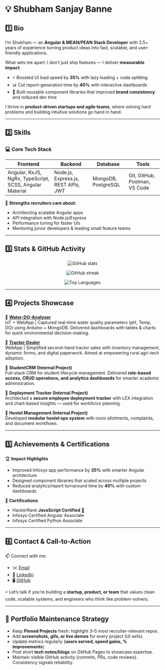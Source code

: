 # 💡 Shubham Sanjay Banne  

## 1️⃣ Bio  
I’m Shubham — an **Angular & MEAN/PEAN Stack Developer** with 3.5+ years of experience turning product ideas into fast, scalable, and user-friendly applications.  

What sets me apart: I don’t just ship features — I deliver **measurable impact**.  
- ⚡ Boosted UI load speed by **35%** with lazy loading + code splitting  
- 📊 Cut report-generation time by **40%** with interactive dashboards  
- 🧩 Built reusable component libraries that improved **brand consistency** and reduced dev time  

I thrive in **product-driven startups and agile teams**, where solving hard problems and building intuitive solutions go hand in hand.  

---

## 2️⃣ Skills  

### 💻 Core Tech Stack  
| Frontend | Backend | Database | Tools |
|----------|----------|----------|-------|
| Angular, RxJS, NgRx, TypeScript, SCSS, Angular Material | Node.js, Express.js, REST APIs, JWT | MongoDB, PostgreSQL | Git, GitHub, Postman, VS Code |

🌟 **Strengths recruiters care about:**  
- Architecting scalable Angular apps  
- API integration with Node.js/Express  
- Performance tuning for faster UIs  
- Mentoring junior developers & leading small feature teams  

---

## 3️⃣ Stats & GitHub Activity  

<p align="center">
  <img src="https://github-readme-stats.vercel.app/api?username=ShubhamBanne19&show_icons=true&theme=tokyonight" alt="GitHub stats" />
</p>

<p align="center">
  <img src="https://github-readme-streak-stats.herokuapp.com/?user=ShubhamBanne19&theme=tokyonight" alt="GitHub streak" />
</p>

<p align="center">
  <img src="https://github-readme-stats.vercel.app/api/top-langs/?username=ShubhamBanne19&layout=compact&theme=tokyonight" alt="Top Languages" />
</p>

---

## 4️⃣ Projects Showcase  

🔹 **[Water-DO-Analyser](https://github.com/ShubhamBanne19/waterParameters)**  
IoT + WebApp | Captured real-time water quality parameters (pH, Temp, DO) using Arduino + MongoDB. Delivered dashboards with tables & charts for quick environmental decision-making.  

🔹 **[Tractor-Dealer](https://github.com/RavirajPawar/tractor-dealer)**  
WebApp | Simplified second-hand tractor sales with inventory management, dynamic forms, and digital paperwork. Aimed at empowering rural agri-tech adoption.  

🔹 **StudentCRM (Internal Project)**  
Full-stack CRM for student lifecycle management. Delivered **role-based access, CRUD operations, and analytics dashboards** for smarter academic administration.  

🔹 **Deployment Tracker (Internal Project)**  
Architected a **secure employee deployment tracker** with LEX integration and chart-based insights — used for workforce planning.  

🔹 **Hostel Management (Internal Project)**  
Developed **modular hostel ops system** with room allotments, complaints, and document workflows.  

---

## 5️⃣ Achievements & Certifications  

🏆 **Impact Highlights**  
- Improved Infosys app performance by **35%** with smarter Angular architecture  
- Designed component libraries that scaled across multiple projects  
- Reduced analytics/report turnaround time by **40%** with custom dashboards  

📜 **Certifications**  
- HackerRank **JavaScript Certified** [🔗](https://www.hackerrank.com/certificates/5e009d0d0e7f)  
- Infosys Certified Angular Associate  
- Infosys Certified Python Associate  

---

## 6️⃣ Contact & Call-to-Action  

📫 Connect with me:  
- ✉️ [Email](mailto:shubhambanne1819@gmail.com)  
- 💼 [LinkedIn](https://www.linkedin.com/in/shubham-banne1802)  
- 🖥️ [GitHub](https://github.com/ShubhamBanne19)  

⚡ Let’s talk if you’re building a **startup, product, or team** that values clean code, scalable systems, and engineers who think like problem-solvers.  

---

## 🔑 Portfolio Maintenance Strategy  
- Keep **Pinned Projects** fresh: highlight 3–5 most recruiter-relevant repos.  
- Add **screenshots, gifs, or live demos** for every project (UI sells).  
- Update metrics regularly (**users served, speed gains, % improvements**).  
- Post short **tech notes/blogs** on GitHub Pages to showcase expertise.  
- Maintain visible GitHub activity (commits, PRs, code reviews). Consistency signals reliability.  
